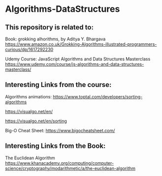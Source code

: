 # Algorithms-DataStructures


## This repository is related to:

Book: grokking alhorithms, by Aditya Y. Bhargava
https://www.amazon.co.uk/Grokking-Algorithms-illustrated-programmers-curious/dp/1617292230

Udemy Course: JavaScript Algorithms and Data Structures Masterclass
https://www.udemy.com/course/js-algorithms-and-data-structures-masterclass/



## Interesting Links from the course:

Algorithms animations:
https://www.toptal.com/developers/sorting-algorithms

https://visualgo.net/en/

https://visualgo.net/en/sorting

Big-O Cheat Sheet:
https://www.bigocheatsheet.com/


## Interesting Links from the Book:
The Euclidean Algorithm https://www.khanacademy.org/computing/computer-science/cryptography/modarithmetic/a/the-euclidean-algorithm
